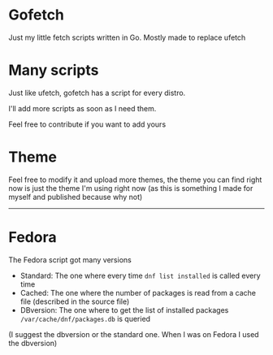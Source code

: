 # Gofetch
Just my little fetch scripts written in Go. Mostly made to replace ufetch

# Many scripts
Just like ufetch, gofetch has a script for every distro.

I'll add more scripts as soon as I need them.

Feel free to contribute if you want to add yours

# Theme
Feel free to modify it and upload more themes, the theme you can find right now is just the theme I'm using right now (as this is something I made for myself and published because why not)

---

# Fedora
The Fedora script got many versions

* Standard: The one where every time `dnf list installed` is called every time
* Cached: The one where the number of packages is read from a cache file (described in the source file)
* DBversion: The one where to get the list of installed packages `/var/cache/dnf/packages.db` is queried

(I suggest the dbversion or the standard one. When I was on Fedora I used the dbversion)

